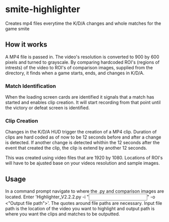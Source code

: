 # smite-highlighter
Creates mp4 files everytime the K/D/A changes and whole matches for the game smite

## How it works
A MP4 file is passed in. The video's resolution is converted to 900 by 600 pixels and turned to grayscale. By comparing hardcoded ROI's (regions of intrests) of the video to ROI's of comparison images, supplied from the directory, it finds when a game starts, ends, and changes in K/D/A. 

### Match Identification
When the loading screen cards are identified it signals that a match has started and enables clip creation. It will start recording from that point until the victory or defeat screen is identified.

### Clip Creation
Changes in the K/D/A HUD trigger the creation of a MP4 clip. Duration of clips are hard coded as of now to be 12 seconds before and after a change is detected. If another change is detected whithin the 12 seconds after the event that created the clip, the clip is extend by another 12 seconds. 

This was created using video files that are 1920 by 1080. Locations of ROI's will have to be ajusted base on your videos resolution and sample images.

## Usage
In a command prompt navigate to where the .py and comparison images are located. Enter 'Highlighter_V2.2.2.py -i "<Input file path>" -o <"Output file path">'. The quotes around file paths are necessary. Input file path is the location of the video you want to highlight and output path is where you want the clips and matches to be outputted.
